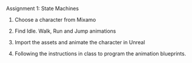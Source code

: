 
Assignment 1: State Machines

1.  Choose a character from Mixamo

2.  Find Idle. Walk, Run and Jump animations 

3.  Import the assets and animate the character in Unreal

4.  Following the instructions in class to program the animation blueprints.

